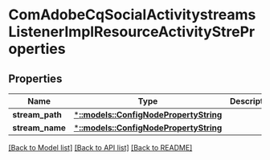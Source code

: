 # ComAdobeCqSocialActivitystreamsListenerImplResourceActivityStreProperties

## Properties
Name | Type | Description | Notes
------------ | ------------- | ------------- | -------------
**stream_path** | [***::models::ConfigNodePropertyString**](configNodePropertyString.md) |  | [optional] 
**stream_name** | [***::models::ConfigNodePropertyString**](configNodePropertyString.md) |  | [optional] 

[[Back to Model list]](../README.md#documentation-for-models) [[Back to API list]](../README.md#documentation-for-api-endpoints) [[Back to README]](../README.md)


